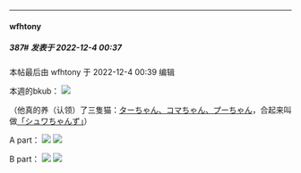 

*****

####  wfhtony  
##### 387#       发表于 2022-12-4 00:37

 本帖最后由 wfhtony 于 2022-12-4 00:39 编辑 

本週的bkub：
<img src="https://tc3.wfhtony.space/images/2022/12/04/7d9fcf8f633419a97337dde766f9c11e.png" referrerpolicy="no-referrer">

（他真的养（认领）了三隻猫：[ターちゃん、コマちゃん、プーちゃん](https://www.youtube.com/watch?v=iKV8MjswtJs)，合起来叫做[「シュワちゃんず」](https://en.wikipedia.org/wiki/Arnold_Schwarzenegger)）

A part：
<img src="https://tc3.wfhtony.space/images/2022/12/04/eaf4f249de13e6e4a09d7f9e2e144427.jpg" referrerpolicy="no-referrer">
<img src="https://tc3.wfhtony.space/images/2022/12/04/400026542a33994b204020942825eeb0.jpg" referrerpolicy="no-referrer">

B part：
<img src="https://tc3.wfhtony.space/images/2022/12/04/8841cc3d79b4c836500806526e6e6c1f.jpg" referrerpolicy="no-referrer">
<img src="https://tc3.wfhtony.space/images/2022/12/04/eb2042afc6c3aa2fd531988756fdb795.jpg" referrerpolicy="no-referrer">

